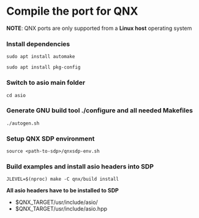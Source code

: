 # Compile the port for QNX

**NOTE**: QNX ports are only supported from a **Linux host** operating system

### Install dependencies

`sudo apt install automake`

`sudo apt install pkg-config`

### Switch to asio main folder

`cd asio`

### Generate GNU build tool ./configure and all needed Makefiles

`./autogen.sh`

### Setup QNX SDP environment

`source <path-to-sdp>/qnxsdp-env.sh`

### Build examples and install asio headers into SDP

`JLEVEL=$(nproc) make -C qnx/build install`


**All asio headers have to be installed to SDP**
* $QNX_TARGET/usr/include/asio/
* $QNX_TARGET/usr/include/asio.hpp
